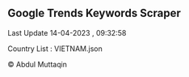 

## Google Trends Keywords Scraper 
 
Last Update 14-04-2023 , 09:32:58

Country List :
VIETNAM.json



© Abdul Muttaqin 
